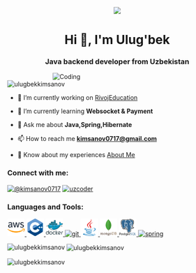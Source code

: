 <p align="center"> <img src=(https://miro.medium.com/v2/resize:fit:960/1*teOGZM4Z7AO8pcAd3ypkiQ.jpeg)/> </p>
<h1 align="center">Hi 👋, I'm Ulug'bek</h1>
<h3 align="center">Java backend developer from Uzbekistan</h3>
<img align="right" alt="Coding" width="400" src="http://basicoderzz.epizy.com/wp-content/uploads/2023/05/coding.gif"

<p align="left"> <img src="https://komarev.com/ghpvc/?username=ulugbekkimsanov&label=Profile%20views&color=0e75b6&style=flat" alt="ulugbekkimsanov" /> </p>

- 🔭 I’m currently working on [RivojEducation](https://github.com/RIVOJORG/rivoj-education)

- 🌱 I’m currently learning **Websocket & Payment**

- 💬 Ask me about **Java,Spring,Hibernate**

- 📫 How to reach me **kimsanov0717@gmail.com**

- 📄 Know about my experiences [About Me](https://www.canva.com/design/DAFramNX_2o/lcFxOZ-5rg9NXOAZaieqNA/view?utm_content=DAFramNX_2o&utm_campaign=designshare&utm_medium=link&utm_source=editor)

<h3 align="left">Connect with me:</h3>
<p align="left">
<a href="https://www.hackerrank.com/@kimsanov0717" target="blank"><img align="center" src="https://raw.githubusercontent.com/rahuldkjain/github-profile-readme-generator/master/src/images/icons/Social/hackerrank.svg" alt="@kimsanov0717" height="30" width="40" /></a>
<a href="https://www.leetcode.com/uzcoder" target="blank"><img align="center" src="https://raw.githubusercontent.com/rahuldkjain/github-profile-readme-generator/master/src/images/icons/Social/leet-code.svg" alt="uzcoder" height="30" width="40" /></a>
</p>

<h3 align="left">Languages and Tools:</h3>
<p align="left"> <a href="https://aws.amazon.com" target="_blank" rel="noreferrer"> <img src="https://raw.githubusercontent.com/devicons/devicon/master/icons/amazonwebservices/amazonwebservices-original-wordmark.svg" alt="aws" width="40" height="40"/> </a> <a href="https://www.w3schools.com/cpp/" target="_blank" rel="noreferrer"> <img src="https://raw.githubusercontent.com/devicons/devicon/master/icons/cplusplus/cplusplus-original.svg" alt="cplusplus" width="40" height="40"/> </a> <a href="https://www.docker.com/" target="_blank" rel="noreferrer"> <img src="https://raw.githubusercontent.com/devicons/devicon/master/icons/docker/docker-original-wordmark.svg" alt="docker" width="40" height="40"/> </a> <a href="https://git-scm.com/" target="_blank" rel="noreferrer"> <img src="https://www.vectorlogo.zone/logos/git-scm/git-scm-icon.svg" alt="git" width="40" height="40"/> </a> <a href="https://www.java.com" target="_blank" rel="noreferrer"> <img src="https://raw.githubusercontent.com/devicons/devicon/master/icons/java/java-original.svg" alt="java" width="40" height="40"/> </a> <a href="https://www.mongodb.com/" target="_blank" rel="noreferrer"> <img src="https://raw.githubusercontent.com/devicons/devicon/master/icons/mongodb/mongodb-original-wordmark.svg" alt="mongodb" width="40" height="40"/> </a> <a href="https://www.postgresql.org" target="_blank" rel="noreferrer"> <img src="https://raw.githubusercontent.com/devicons/devicon/master/icons/postgresql/postgresql-original-wordmark.svg" alt="postgresql" width="40" height="40"/> </a> <a href="https://spring.io/" target="_blank" rel="noreferrer"> <img src="https://www.vectorlogo.zone/logos/springio/springio-icon.svg" alt="spring" width="40" height="40"/> </a> </p>

<p><img align="left" src="https://github-readme-stats.vercel.app/api/top-langs?username=ulugbekkimsanov&show_icons=true&locale=en&layout=compact" alt="ulugbekkimsanov" /></p>

<p>&nbsp;<img align="center" src="https://github-readme-stats.vercel.app/api?username=ulugbekkimsanov&show_icons=true&locale=en" alt="ulugbekkimsanov" /></p>

<p><img align="center" src="https://github-readme-streak-stats.herokuapp.com/?user=ulugbekkimsanov&" alt="ulugbekkimsanov" /></p>
